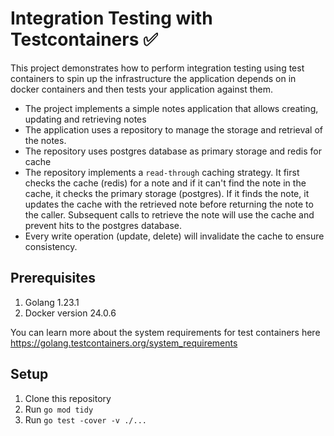 # Integration Testing with Testcontainers :white_check_mark:

This project demonstrates how to perform integration testing using
test containers to spin up the infrastructure the application depends
on in docker containers and then tests your application against them.


* The project implements a simple notes application that allows creating, updating and retrieving notes
* The application uses a repository  to manage the storage and retrieval of the notes.
* The repository uses postgres database as primary storage and redis for cache
* The repository implements a `read-through` caching strategy. It first checks the cache (redis) for a note and
if it can't find the note in the cache, it checks the primary storage (postgres). If it finds the note, it updates 
the cache with the retrieved note before returning the note to the caller. Subsequent calls to retrieve the note
will use the cache and prevent hits to the postgres database.
* Every write operation (update, delete) will invalidate the cache to ensure consistency.


## Prerequisites 
1. Golang 1.23.1
2. Docker version 24.0.6

You can learn more about the system requirements for test containers 
here https://golang.testcontainers.org/system_requirements

## Setup
1. Clone this repository
2. Run `go mod tidy`
3. Run `go test -cover -v ./...`

